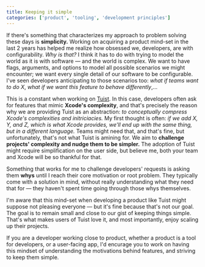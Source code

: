 ```yaml
---
title: Keeping it simple
categories: ['product', 'tooling', 'development principles']
---
```


If there's something that characterizes my approach to problem solving these days is **simplicity.**
Working on acquiring a product mind-set in the last 2 years has helped me realize how obsessed we,
developers,
are with configurability.
_Why is that?_ I think it has to do with trying to model the world as it is with software ―
and the world is complex.
We want to have flags, arguments, and options to model all possible scenarios we might encounter;
we want every single detail of our software to be configurable.
I've seen developers anticipating to those scenarios too:
_what if teams want to do X_, _what if we want this feature to behave differently_,...

This is a constant when working on [Tuist](https://tuist.io).
In this case,
developers often ask for features that mimic **Xcode's complexity**,
and that's precisely the reason why we are providing Tuist as an abstraction:
_to conceptually compress Xcode's complexities and initriciacies._
My first thought is often:
_if we add X, Y, and Z, which is what Xcode provides, we'll end up with the same thing, but in a different language._
Teams might need that,
and that's fine,
but unfortunately,
that's not what Tuist is amining for.
We aim to **challenge projects' complexity and nudge them to be simpler.**
The adoption of Tuist might require simplification on the user side,
but believe me,
both your team and Xcode will be so thankful for that.

Something that works for me to challenge developers' requests is asking them **whys** until I reach their core motivation or root problem.
They typically come with a solution in mind, without really understanding what they need that for ―
they haven't spent time going through those whys themselves.

I'm aware that this mind-set when developing a product like Tuist might suppose not pleasing everyone ―
but it's fine because that's not our goal.
The goal is to remain small and close to our gist of keeping things simple.
That's what makes users of Tuist love it,
and most importantly,
enjoy scaling up their projects.

If you are a developer working close to product,
whether a product is a tool for developers, or a user-facing app,
I'd encurage you to work on having this mindset of understanding the motivations behind features,
and striving to keep them simple.
